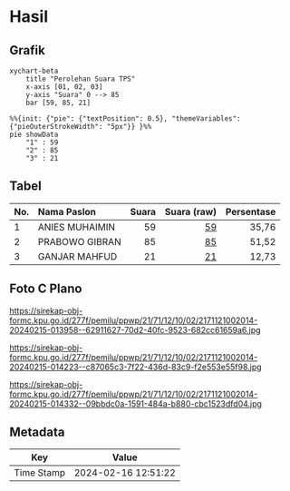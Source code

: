 # Hasil

## Grafik

```mermaid
xychart-beta
    title "Perolehan Suara TPS"
    x-axis [01, 02, 03]
    y-axis "Suara" 0 --> 85
    bar [59, 85, 21]
```

```mermaid
%%{init: {"pie": {"textPosition": 0.5}, "themeVariables": {"pieOuterStrokeWidth": "5px"}} }%%
pie showData
    "1" : 59
    "2" : 85
    "3" : 21
```

## Tabel

| No. | Nama Paslon    | Suara | Suara (raw) | Persentase |
|:--- |:-------------- | -----:| -----------:| ----------:|
| 1   | ANIES MUHAIMIN | 59    | [59][p-1]   | 35,76      |
| 2   | PRABOWO GIBRAN | 85    | [85][p-2]   | 51,52      |
| 3   | GANJAR MAHFUD  | 21    | [21][p-3]   | 12,73      |


[p-1]: https://github.com/gigit-pemilu/pemilu-2024-21-kepulauan-riau/blob/main/pilpres/hitung-suara/sub/21-kepulauan-riau/sub/71-kota-batam/sub/12-batu-aji/sub/1002-buliang/sub/014-tps/sub/paslon-1.txt
[p-2]: https://github.com/gigit-pemilu/pemilu-2024-21-kepulauan-riau/blob/main/pilpres/hitung-suara/sub/21-kepulauan-riau/sub/71-kota-batam/sub/12-batu-aji/sub/1002-buliang/sub/014-tps/sub/paslon-2.txt
[p-3]: https://github.com/gigit-pemilu/pemilu-2024-21-kepulauan-riau/blob/main/pilpres/hitung-suara/sub/21-kepulauan-riau/sub/71-kota-batam/sub/12-batu-aji/sub/1002-buliang/sub/014-tps/sub/paslon-3.txt

## Foto C Plano

https://sirekap-obj-formc.kpu.go.id/277f/pemilu/ppwp/21/71/12/10/02/2171121002014-20240215-013958--62911627-70d2-40fc-9523-682cc61659a6.jpg

https://sirekap-obj-formc.kpu.go.id/277f/pemilu/ppwp/21/71/12/10/02/2171121002014-20240215-014223--c87065c3-7f22-436d-83c9-f2e553e55f98.jpg

https://sirekap-obj-formc.kpu.go.id/277f/pemilu/ppwp/21/71/12/10/02/2171121002014-20240215-014332--09bbdc0a-1591-484a-b880-cbc1523dfd04.jpg


## Metadata

| Key        | Value               |
| ---------- | ------------------- |
| Time Stamp | 2024-02-16 12:51:22 |



